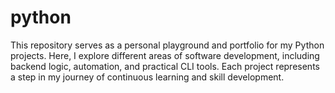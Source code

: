 # python
This repository serves as a personal playground and portfolio for my Python projects. Here, I explore different areas of software development, including backend logic, automation, and practical CLI tools. Each project represents a step in my journey of continuous learning and skill development.
